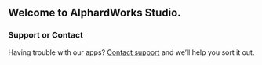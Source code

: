 ## Welcome to AlphardWorks Studio.

### Support or Contact

Having trouble with our apps? [Contact support](mailto:alphardworks@outlook.com) and we’ll help you sort it out.
